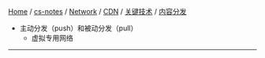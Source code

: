 [Home](https://mengxianbin.github.io) /
[cs-notes](https://mengxianbin.github.io/cs-notes/site) /
[Network](https://mengxianbin.github.io/cs-notes/site/Network) /
[CDN](https://mengxianbin.github.io/cs-notes/site/Network/CDN) /
[关键技术](https://mengxianbin.github.io/cs-notes/site/Network/CDN/%E5%85%B3%E9%94%AE%E6%8A%80%E6%9C%AF) /
[内容分发](https://mengxianbin.github.io/cs-notes/site/Network/CDN/%E5%85%B3%E9%94%AE%E6%8A%80%E6%9C%AF/%E5%86%85%E5%AE%B9%E5%88%86%E5%8F%91)

* 主动分发（push）和被动分发（pull）
    * 虚拟专用网络

---
